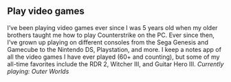 ## Play video games
I’ve been playing video games ever since I was 5 years old when my older brothers taught me how to play Counterstrike on the PC. Ever since then, I’ve grown up playing on different consoles from the Sega Genesis and Gamecube to the Nintendo DS, Playstation, and more. I keep a notes app of all the video games I have ever played (60+ and counting), but some of my all-time favorites include the RDR 2, Witcher III, and Guitar Hero III.
<em>Currently playing: Outer Worlds</em>
